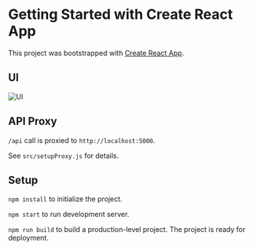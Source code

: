# Getting Started with Create React App

This project was bootstrapped with [Create React App](https://github.com/facebook/create-react-app).

## UI

![UI](https://github.com/shaowen310/password-generator/blob/master/client/image/ui.jpg?raw=true)

## API Proxy

`/api` call is proxied to `http://localhost:5000`.

See `src/setupProxy.js` for details.

## Setup

`npm install` to initialize the project.

`npm start` to run development server.

`npm run build` to build a production-level project. The project is ready for deployment.

